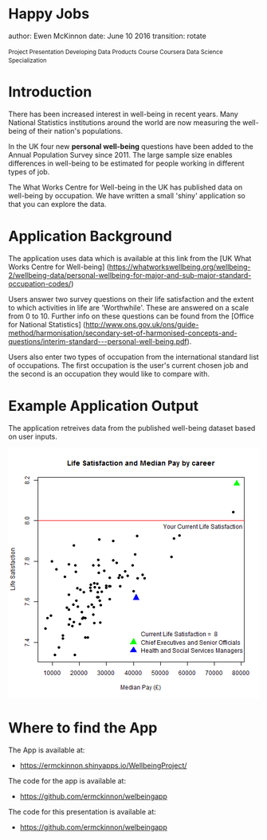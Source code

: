 Happy Jobs
========================================================
author: Ewen McKinnon
date: June 10 2016
transition: rotate

<small> 
Project Presentation  
Developing Data Products Course    
Coursera Data Science Specialization  
</small>

Introduction
========================================================

There has been increased interest in well-being in recent years. 
Many National Statistics institutions around the world are now measuring
the well-being of their nation's populations.

In the UK four new **personal well-being** questions have been added to the
Annual Population Survey since 2011. The large sample size enables differences
in well-being to be estimated for people working in different types of job.

The What Works Centre for Well-being in the UK has published data on well-being
by occupation. We have written a small 'shiny' application so that you can explore the data.  

Application Background
========================================================

The application uses data which is available at this link from the [UK What Works Centre for Well-being] (https://whatworkswellbeing.org/wellbeing-2/wellbeing-data/personal-wellbeing-for-major-and-sub-major-standard-occupation-codes/)  

Users answer two survey questions on their life satisfaction and the extent to which activities in life are 'Worthwhile'. These are answered on a scale from 0 to 10. Further info on these questions can be found from the [Office for National Statistics] (http://www.ons.gov.uk/ons/guide-method/harmonisation/secondary-set-of-harmonised-concepts-and-questions/interim-standard---personal-well-being.pdf).

Users also enter two types of occupation from the international standard list of occupations. The first occupation is the user's current chosen job and the second is an occupation they would like to compare with.

Example Application Output
========================================================
The application retreives data from the published well-being dataset based on user inputs.



![plot of chunk plot](WellbeingProjectPresentation-figure/plot-1.png)

Where to find the App
========================================================

The App is available at:

- https://ermckinnon.shinyapps.io/WellbeingProject/

The code for the app is available at:

- https://github.com/ermckinnon/welbeingapp

The code for this presentation is available at:

- https://github.com/ermckinnon/welbeingapp
